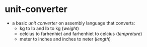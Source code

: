 # unit-converter
 - a basic *unit converter* on assembly language that converts:
    - kg to lb and lb to kg (*weight*)
    - celcius to farhenhiet and farhenhiet to celcius (*tempreture*)
    - meter to inches and inches to neter (*length*)
